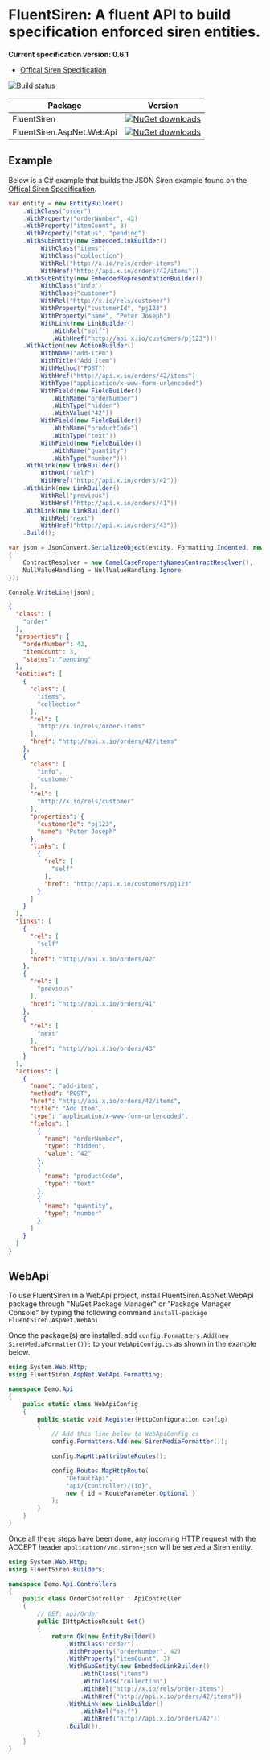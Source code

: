 # FluentSiren: A fluent API to build specification enforced siren entities.

__Current specification version: 0.6.1__

- [Offical Siren Specification](https://github.com/kevinswiber/siren)

[![Build status](https://ci.appveyor.com/api/projects/status/wjsu38ekwr5593r3/branch/master?svg=true)](https://ci.appveyor.com/project/AhmedAgabani/fluentsiren/branch/master)

|Package                  |Version                                                                                                                             |
|-------------------------|------------------------------------------------------------------------------------------------------------------------------------|
|FluentSiren              |[![NuGet downloads](https://img.shields.io/badge/nuget-v0.6.1.0-blue.svg)](https://www.nuget.org/packages/FluentSiren)              |
|FluentSiren.AspNet.WebApi|[![NuGet downloads](https://img.shields.io/badge/nuget-v0.6.1.0-blue.svg)](https://www.nuget.org/packages/FluentSiren.AspNet.WebApi)|

## Example
Below is a C# example that builds the JSON Siren example found on the [Offical Siren Specification](https://github.com/kevinswiber/siren).
```csharp
var entity = new EntityBuilder()
	.WithClass("order")
	.WithProperty("orderNumber", 42)
	.WithProperty("itemCount", 3)
	.WithProperty("status", "pending")
	.WithSubEntity(new EmbeddedLinkBuilder()
		.WithClass("items")
		.WithClass("collection")
		.WithRel("http://x.io/rels/order-items")
		.WithHref("http://api.x.io/orders/42/items"))
	.WithSubEntity(new EmbeddedRepresentationBuilder()
		.WithClass("info")
		.WithClass("customer")
		.WithRel("http://x.io/rels/customer")
		.WithProperty("customerId", "pj123")
		.WithProperty("name", "Peter Joseph")
		.WithLink(new LinkBuilder()
			.WithRel("self")
			.WithHref("http://api.x.io/customers/pj123")))
	.WithAction(new ActionBuilder()
		.WithName("add-item")
		.WithTitle("Add Item")
		.WithMethod("POST")
		.WithHref("http://api.x.io/orders/42/items")
		.WithType("application/x-www-form-urlencoded")
		.WithField(new FieldBuilder()
			.WithName("orderNumber")
			.WithType("hidden")
			.WithValue("42"))
		.WithField(new FieldBuilder()
			.WithName("productCode")
			.WithType("text"))
		.WithField(new FieldBuilder()
			.WithName("quantity")
			.WithType("number")))
	.WithLink(new LinkBuilder()
		.WithRel("self")
		.WithHref("http://api.x.io/orders/42"))
	.WithLink(new LinkBuilder()
		.WithRel("previous")
		.WithHref("http://api.x.io/orders/41"))
	.WithLink(new LinkBuilder()
		.WithRel("next")
		.WithHref("http://api.x.io/orders/43"))
	.Build();

var json = JsonConvert.SerializeObject(entity, Formatting.Indented, new JsonSerializerSettings
{
	ContractResolver = new CamelCasePropertyNamesContractResolver(),
	NullValueHandling = NullValueHandling.Ignore
});

Console.WriteLine(json);			
```

```json
{
  "class": [
    "order"
  ],
  "properties": {
    "orderNumber": 42,
    "itemCount": 3,
    "status": "pending"
  },
  "entities": [
    {
      "class": [
        "items",
        "collection"
      ],
      "rel": [
        "http://x.io/rels/order-items"
      ],
      "href": "http://api.x.io/orders/42/items"
    },
    {
      "class": [
        "info",
        "customer"
      ],
      "rel": [
        "http://x.io/rels/customer"
      ],
      "properties": {
        "customerId": "pj123",
        "name": "Peter Joseph"
      },
      "links": [
        {
          "rel": [
            "self"
          ],
          "href": "http://api.x.io/customers/pj123"
        }
      ]
    }
  ],
  "links": [
    {
      "rel": [
        "self"
      ],
      "href": "http://api.x.io/orders/42"
    },
    {
      "rel": [
        "previous"
      ],
      "href": "http://api.x.io/orders/41"
    },
    {
      "rel": [
        "next"
      ],
      "href": "http://api.x.io/orders/43"
    }
  ],
  "actions": [
    {
      "name": "add-item",
      "method": "POST",
      "href": "http://api.x.io/orders/42/items",
      "title": "Add Item",
      "type": "application/x-www-form-urlencoded",
      "fields": [
        {
          "name": "orderNumber",
          "type": "hidden",
          "value": "42"
        },
        {
          "name": "productCode",
          "type": "text"
        },
        {
          "name": "quantity",
          "type": "number"
        }
      ]
    }
  ]
}
```

## WebApi

To use FluentSiren in a WebApi project, install FluentSiren.AspNet.WebApi package through "NuGet Package Manager" or "Package Manager Console" by typing the following command `install-package FluentSiren.AspNet.WebApi`

Once the package(s) are installed, add `config.Formatters.Add(new SirenMediaFormatter());` to your `WebApiConfig.cs` as shown in the example below.

```csharp
using System.Web.Http;
using FluentSiren.AspNet.WebApi.Formatting;

namespace Demo.Api
{
    public static class WebApiConfig
    {
        public static void Register(HttpConfiguration config)
        {
            // Add this line below to WebApiConfig.cs
            config.Formatters.Add(new SirenMediaFormatter());

            config.MapHttpAttributeRoutes();

            config.Routes.MapHttpRoute(
                "DefaultApi",
                "api/{controller}/{id}",
                new { id = RouteParameter.Optional }
            );
        }
    }
}
```

Once all these steps have been done, any incoming HTTP request with the ACCEPT header `application/vnd.siren+json` will be served a Siren entity.

```csharp
using System.Web.Http;
using FluentSiren.Builders;

namespace Demo.Api.Controllers
{
    public class OrderController : ApiController
    {
        // GET: api/Order
        public IHttpActionResult Get()
        {
            return Ok(new EntityBuilder()
                .WithClass("order")
                .WithProperty("orderNumber", 42)
                .WithProperty("itemCount", 3)
                .WithSubEntity(new EmbeddedLinkBuilder()
                    .WithClass("items")
                    .WithClass("collection")
                    .WithRel("http://x.io/rels/order-items")
                    .WithHref("http://api.x.io/orders/42/items"))
                .WithLink(new LinkBuilder()
                    .WithRel("self")
                    .WithHref("http://api.x.io/orders/42"))
                .Build());
        }
    }
}
```